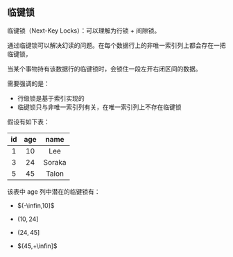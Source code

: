 ##  临键锁

临键锁（Next-Key Locks）：可以理解为行锁 + 间隙锁。

通过临键锁可以解决幻读的问题。在每个数据行上的非唯一索引列上都会存在一把临键锁，

当某个事物持有该数据行的临键锁时，会锁住一段左开右闭区间的数据。

需要强调的是：

- 行级锁是基于索引实现的
- 临键锁只与非唯一索引列有关，在唯一索引列上不存在临键锁



假设有如下表：

|  id  | age  |  name  |
| :--: | :--: | :----: |
|  1   |  10  |  Lee   |
|  3   |  24  | Soraka |
|  5   |  45  | Talon  |

该表中 age 列中潜在的临键锁有：

- $(-\infin,10]$

- $(10,24]$
- $(24,45]$
- $(45,+\infin]$

